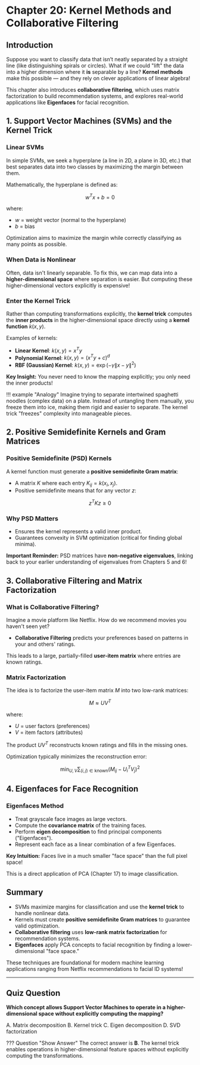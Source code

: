# Chapter 20: Kernel Methods and Collaborative Filtering

## Introduction

Suppose you want to classify data that isn’t neatly separated by a straight line (like distinguishing spirals or circles). What if we could "lift" the data into a higher dimension where it **is** separable by a line? **Kernel methods** make this possible — and they rely on clever applications of linear algebra!

This chapter also introduces **collaborative filtering**, which uses matrix factorization to build recommendation systems, and explores real-world applications like **Eigenfaces** for facial recognition.

## 1. Support Vector Machines (SVMs) and the Kernel Trick

### Linear SVMs
In simple SVMs, we seek a hyperplane (a line in 2D, a plane in 3D, etc.) that best separates data into two classes by maximizing the margin between them.

Mathematically, the hyperplane is defined as:

$$
w^T x + b = 0
$$

where:
- $w$ = weight vector (normal to the hyperplane)
- $b$ = bias

Optimization aims to maximize the margin while correctly classifying as many points as possible.


### When Data is Nonlinear
Often, data isn't linearly separable. To fix this, we can map data into a **higher-dimensional space** where separation is easier. But computing these higher-dimensional vectors explicitly is expensive!

### Enter the Kernel Trick
Rather than computing transformations explicitly, the **kernel trick** computes the **inner products** in the higher-dimensional space directly using a **kernel function** $k(x, y)$.

Examples of kernels:
- **Linear Kernel**: $k(x,y) = x^T y$
- **Polynomial Kernel**: $k(x,y) = (x^T y + c)^d$
- **RBF (Gaussian) Kernel**: $k(x,y) = \exp\left(-\gamma \|x-y\|^2\right)$

**Key Insight:**
You never need to know the mapping explicitly; you only need the inner products!

!!! example "Analogy"
    Imagine trying to separate intertwined spaghetti noodles (complex data) on a plate. Instead of untangling them manually, you freeze them into ice, making them rigid and easier to separate. The kernel trick "freezes" complexity into manageable pieces.


## 2. Positive Semidefinite Kernels and Gram Matrices

### Positive Semidefinite (PSD) Kernels
A kernel function must generate a **positive semidefinite Gram matrix**:
- A matrix $K$ where each entry $K_{ij} = k(x_i, x_j)$.
- Positive semidefinite means that for any vector $z$:

$$
z^T K z \geq 0
$$


### Why PSD Matters
- Ensures the kernel represents a valid inner product.
- Guarantees convexity in SVM optimization (critical for finding global minima).

**Important Reminder:**
PSD matrices have **non-negative eigenvalues**, linking back to your earlier understanding of eigenvalues from Chapters 5 and 6!


## 3. Collaborative Filtering and Matrix Factorization

### What is Collaborative Filtering?
Imagine a movie platform like Netflix. How do we recommend movies you haven't seen yet?
- **Collaborative Filtering** predicts your preferences based on patterns in your and others' ratings.

This leads to a large, partially-filled **user-item matrix** where entries are known ratings.

### Matrix Factorization
The idea is to factorize the user-item matrix $M$ into two low-rank matrices:

$$
M \approx U V^T
$$

where:
- $U$ = user factors (preferences)
- $V$ = item factors (attributes)

The product $U V^T$ reconstructs known ratings and fills in the missing ones.

Optimization typically minimizes the reconstruction error:

$$
\min_{U, V} \sum_{(i,j) \in \text{known}} (M_{ij} - U_i^T V_j)^2
$$


## 4. Eigenfaces for Face Recognition

### Eigenfaces Method
- Treat grayscale face images as large vectors.
- Compute the **covariance matrix** of the training faces.
- Perform **eigen decomposition** to find principal components ("Eigenfaces").
- Represent each face as a linear combination of a few Eigenfaces.

**Key Intuition:**
Faces live in a much smaller "face space" than the full pixel space!

This is a direct application of PCA (Chapter 17) to image classification.


## Summary
- SVMs maximize margins for classification and use the **kernel trick** to handle nonlinear data.
- Kernels must create **positive semidefinite Gram matrices** to guarantee valid optimization.
- **Collaborative filtering** uses **low-rank matrix factorization** for recommendation systems.
- **Eigenfaces** apply PCA concepts to facial recognition by finding a lower-dimensional "face space."

These techniques are foundational for modern machine learning applications ranging from Netflix recommendations to facial ID systems!

---

## Quiz Question

**Which concept allows Support Vector Machines to operate in a higher-dimensional space without explicitly computing the mapping?**

<div class="upper-alpha" markdown>
A. Matrix decomposition  
B. Kernel trick  
C. Eigen decomposition  
D. SVD factorization
</div>

??? Question "Show Answer"
    The correct answer is **B**. The kernel trick enables operations in higher-dimensional feature spaces without explicitly computing the transformations.
